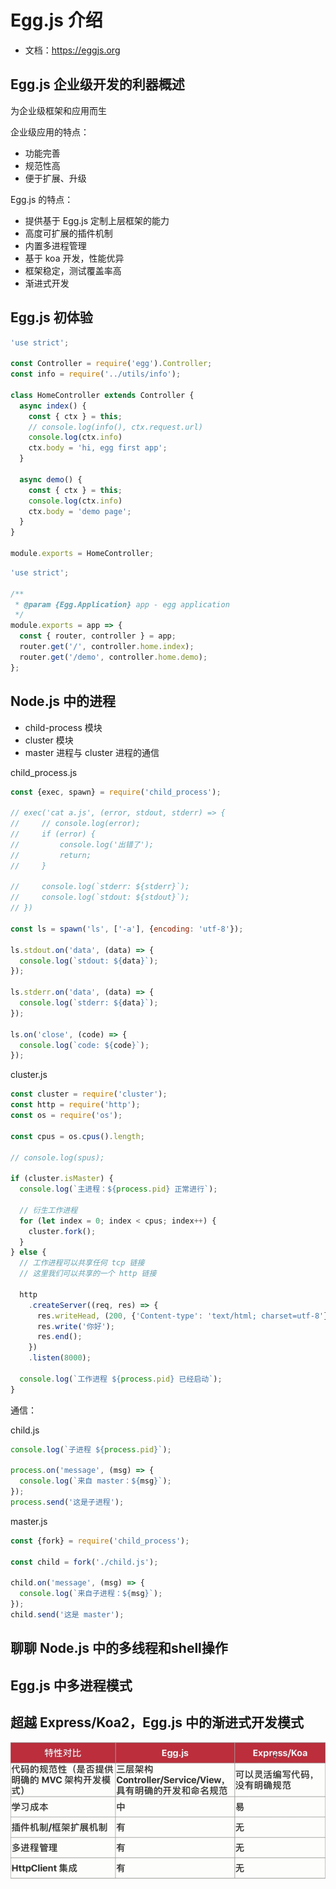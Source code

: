 # Egg.js 介绍

- 文档：https://eggjs.org

## Egg.js 企业级开发的利器概述

为企业级框架和应用而生

企业级应用的特点：

- 功能完善
- 规范性高
- 便于扩展、升级

Egg.js 的特点：

- 提供基于  Egg.js 定制上层框架的能力
- 高度可扩展的插件机制
- 内置多进程管理
- 基于 koa 开发，性能优异
- 框架稳定，测试覆盖率高
- 渐进式开发

## Egg.js 初体验

```js
'use strict';

const Controller = require('egg').Controller;
const info = require('../utils/info');

class HomeController extends Controller {
  async index() {
    const { ctx } = this;
    // console.log(info(), ctx.request.url)
    console.log(ctx.info)
    ctx.body = 'hi, egg first app';
  }

  async demo() {
    const { ctx } = this;
    console.log(ctx.info)
    ctx.body = 'demo page';
  }
}

module.exports = HomeController;
```

```js
'use strict';

/**
 * @param {Egg.Application} app - egg application
 */
module.exports = app => {
  const { router, controller } = app;
  router.get('/', controller.home.index);
  router.get('/demo', controller.home.demo);
};
```

## Node.js 中的进程

- child-process 模块
- cluster 模块
- master 进程与 cluster 进程的通信

child_process.js

```js
const {exec, spawn} = require('child_process');

// exec('cat a.js', (error, stdout, stderr) => {
//     // console.log(error);
//     if (error) {
//         console.log('出错了');
//         return;
//     }

//     console.log(`stderr: ${stderr}`);
//     console.log(`stdout: ${stdout}`);
// })

const ls = spawn('ls', ['-a'], {encoding: 'utf-8'});

ls.stdout.on('data', (data) => {
  console.log(`stdout: ${data}`);
});

ls.stderr.on('data', (data) => {
  console.log(`stderr: ${data}`);
});

ls.on('close', (code) => {
  console.log(`code: ${code}`);
});
```

cluster.js

```js
const cluster = require('cluster');
const http = require('http');
const os = require('os');

const cpus = os.cpus().length;

// console.log(spus);

if (cluster.isMaster) {
  console.log(`主进程：${process.pid} 正常进行`);

  // 衍生工作进程
  for (let index = 0; index < cpus; index++) {
    cluster.fork();
  }
} else {
  // 工作进程可以共享任何 tcp 链接
  // 这里我们可以共享的一个 http 链接

  http
    .createServer((req, res) => {
      res.writeHead, (200, {'Content-type': 'text/html; charset=utf-8'});
      res.write('你好');
      res.end();
    })
    .listen(8000);

  console.log(`工作进程 ${process.pid} 已经启动`);
}
```

通信：

child.js

```js
console.log(`子进程 ${process.pid}`);

process.on('message', (msg) => {
  console.log(`来自 master：${msg}`);
});
process.send('这是子进程');
```

master.js

```js
const {fork} = require('child_process');

const child = fork('./child.js');

child.on('message', (msg) => {
  console.log(`来自子进程：${msg}`);
});
child.send('这是 master');
```

## 聊聊 Node.js 中的多线程和shell操作

## Egg.js 中多进程模式

## 超越 Express/Koa2，Egg.js 中的渐进式开发模式

![egg-vs-koa.PNG](./img/egg-vs-koa.PNG)
